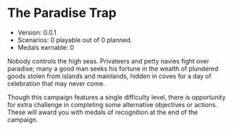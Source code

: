 # The Paradise Trap
* Version: 0.0.1
* Scenarios: 0 playable out of 0 planned.
* Medals earnable: 0

Nobody controls the high seas. Privateers and petty navies fight over paradise; many a good man seeks his fortune in the wealth of plundered goods stolen from islands and mainlands, hidden in coves for a day of celebration that may never come.

Though this campaign features a single difficulty level, there is opportunity for extra challenge in completing some alternative objectives or actions. These will award you with medals of recognition at the end of the campaign.
